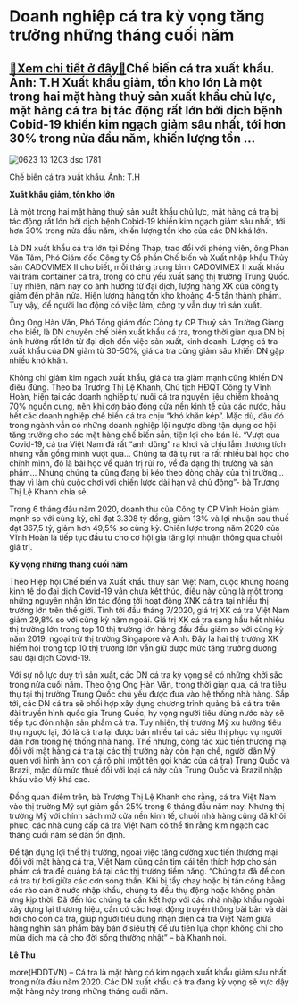 Doanh nghiệp cá tra kỳ vọng tăng trưởng những tháng cuối năm
============================================================

[:gift:Xem chi tiết ở đây:gift:](https://hddtvn.com/doanh-nghiep-ca-tra-ky-vong-tang-truong-nhung-thang-cuoi-nam/)Chế biến cá tra xuất khẩu. Ảnh: T.H Xuất khẩu giảm, tồn kho lớn Là một trong hai mặt hàng thuỷ sản xuất khẩu chủ lực, mặt hàng cá tra bị tác động rất lớn bởi dịch bệnh Cobid-19 khiến kim ngạch giảm sâu nhất, tới hơn 30% trong nửa đầu năm, khiến lượng tồn …
----------------------------------------------------------------------------------------------------------------------------------------------------------------------------------------------------------------------------------------------------------------





![0623 13 1203 dsc 1781](https://haiquanonline.com.vn/stores/news_dataimages/anhntp/082020/03/17/in_article/0623_13-_1203_DSC_1781.jpg?rt=20200804085651 "undefined")


Chế biến cá tra xuất khẩu. Ảnh: T.H



**Xuất khẩu giảm, tồn kho lớn**


Là một trong hai mặt hàng thuỷ sản xuất khẩu chủ lực, mặt hàng cá tra bị tác động rất lớn bởi dịch bệnh Cobid-19 khiến kim ngạch giảm sâu nhất, tới hơn 30% trong nửa đầu năm, khiến lượng tồn kho của các DN khá lớn.


Là DN xuất khẩu cá tra lớn tại Đồng Tháp, trao đổi với phóng viên, ông Phan Văn Tâm, Phó Giám đốc Công ty Cổ phần Chế biến và Xuất nhập khẩu Thủy sản CADOVIMEX II cho biết, mỗi tháng trung bình CADOVIMEX II xuất khẩu vài trăm container cá tra, trong đó chủ yếu xuất sang thị trường Trung Quốc. Tuy nhiên, năm nay do ảnh hưởng từ đại dịch, lượng hàng XK của công ty giảm đến phân nửa. Hiện lượng hàng tồn kho khoảng 4-5 tấn thành phẩm. Tuy vậy, để người lao động có việc làm, công ty vẫn duy trì sản xuất.


Ông Ong Hàn Văn, Phó Tổng giám đốc Công ty CP Thuỷ sản Trường Giang cho biết, là DN chuyên chế biến xuất khẩu cá tra, trong thời gian qua DN bị ảnh hưởng rất lớn từ đại dịch đến việc sản xuất, kinh doanh. Lượng cá tra xuất khẩu của DN giảm từ 30-50%, giá cá tra cũng giảm sâu khiến DN gặp nhiều khó khăn.


Không chỉ giảm kim ngạch xuất khẩu, giá cá tra giảm mạnh cũng khiến DN điêu đứng. Theo bà Trương Thị Lệ Khanh, Chủ tịch HĐQT Công ty Vĩnh Hoàn, hiện tại các doanh nghiệp tự nuôi cá tra nguyên liệu chiếm khoảng 70% nguồn cung, nên khi cơn bão đóng cửa nền kinh tế của các nước, hầu hết các doanh nghiệp chế biến cá tra chịu “khó khăn kép”. Mặc dù, đâu đó trong ngành vẫn có những doanh nghiệp lội ngược dòng tận dụng cơ hội tăng trưởng cho các mặt hàng chế biến sẵn, tiện lợi cho bán lẻ. “Vượt qua Covid-19, cá tra Việt Nam đã rất “anh dũng” ra khơi và chịu lắm thương tích nhưng vẫn gồng mình vượt qua… Chúng ta đã tự rút ra rất nhiều bài học cho chính mình, đó là bài học về quản trị rủi ro, về đa dạng thị trường và sản phẩm… Nhưng chúng ta cũng đang bị kéo theo dòng chảy của thị trường… thay vì làm chủ cuộc chơi với chiến lược dài hạn và chủ động”- bà Trương Thị Lệ Khanh chia sẻ.


Trong 6 tháng đầu năm 2020, doanh thu của Công ty CP Vĩnh Hoàn giảm mạnh so với cùng kỳ, chỉ đạt 3.308 tỷ đồng, giảm 13% và lợi nhuận sau thuế đạt 367,5 tỷ, giảm hơn 49,5% so cùng kỳ. Chiến lược trong năm 2020 của Vĩnh Hoàn là tiếp tục đầu tư cho cơ hội gia tăng lợi nhuận thông qua chuỗi giá trị.


**Kỳ vọng những tháng cuối năm**


Theo Hiệp hội Chế biến và Xuất khẩu thuỷ sản Việt Nam, cuộc khủng hoảng kinh tế do đại dịch Covid-19 vẫn chưa kết thúc, điều này cũng là một trong những nguyên nhân lớn tác động tới hoạt động XNK cá tra tại nhiều thị trường lớn trên thế giới. Tính tới đầu tháng 7/2020, giá trị XK cá tra Việt Nam giảm 29,8% so với cùng kỳ năm ngoái. Giá trị XK cá tra sang hầu hết nhiều thị trường lớn trong top 10 thị trường lớn hàng đầu đều giảm so với cùng kỳ năm 2019, ngoại trừ thị trường Singapore và Anh. Đây là hai thị trường XK hiếm hoi trong top 10 thị trường lớn vẫn giữ được mức tăng trưởng dương sau đại dịch Covid-19.


Với sự nỗ lực duy trì sản xuất, các DN cá tra kỳ vọng sẽ có những khởi sắc trong nửa cuối năm. Theo ông Ong Hàn Văn, trong thời gian qua, cá tra tiêu thụ tại thị trường Trung Quốc chủ yếu được đưa vào hệ thống nhà hàng. Sắp tới, các DN cá tra sẽ phối hợp xây dựng chương trình quảng bá cá tra trên đài truyền hình quốc gia Trung Quốc, hy vọng người tiêu dùng nước này sẽ tiếp tục đón nhận sản phẩm cá tra. Tuy nhiên, thị trường Mỹ xu hướng tiêu thụ ngược lại, đó là cá tra lại được bán nhiều tại các siêu thị phục vụ người dân hơn trong hệ thống nhà hàng. Thế nhưng, công tác xúc tiến thương mại đối với mặt hàng cá tra tại các thị trường này còn hạn chế, người dân Mỹ quen với hình ảnh con cá rô phi (một tên gọi khác của cá tra) Trung Quốc và Brazil, mặc dù mức thuế đối với loại cá này của Trung Quốc và Brazil nhập khẩu vào Mỹ khá cao.


Đồng quan điểm trên, bà Trương Thị Lệ Khanh cho rằng, cá tra Việt Nam vào thị trường Mỹ sụt giảm gần 25% trong 6 tháng đầu năm nay. Nhưng thị trường Mỹ với chính sách mở cửa nền kinh tế, chuỗi nhà hàng cũng đã khôi phục, các nhà cung cấp cá tra Việt Nam có thể tin rằng kim ngạch các tháng cuối năm sẽ dần ổn định.


Để tận dụng lợi thế thị trường, ngoài việc tăng cường xúc tiến thương mại đối với mặt hàng cá tra, Việt Nam cũng cần tìm cái tên thích hợp cho sản phẩm cá tra để quảng bá tại các thị trường tiềm năng. “Chúng ta đã để con cá tra tự bơi giữa các cơn sóng thần. Khi bị tẩy chay hoặc bị tấn công bằng các rào cản ở nước nhập khẩu, chúng ta đều thụ động hoặc không phản ứng kịp thời. Đã đến lúc chúng ta cần kết hợp với các nhà nhập khẩu ngoài xây dựng lại thương hiệu, cần có các hoạt động truyền thông bài bản và dài hơi cho con cá tra, giúp người tiêu dùng nhận diện cá tra Việt Nam giữa hàng nghìn sản phẩm bày bán ở siêu thị để ưu tiên lựa chọn không chỉ cho mùa dịch mà cả cho đời sống thường nhật” – bà Khanh nói.




**Lê Thu**



more(HDDTVN) – Cá tra là mặt hàng có kim ngạch xuất khẩu giảm sâu nhất trong nửa đầu năm 2020. Các DN xuất khẩu cá tra đang kỳ vọng sẽ vực dậy mặt hàng này trong những tháng cuối năm.

